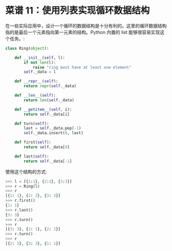 # 菜谱 11：使用列表实现循环数据结构

在一些实际应用中，设计一个循环的数据结构是十分有利的。这里的循环数据结构指的是最后一个元素指向第一元素的结构。Python 内置的 list 能够很容易实现这个任务。:

```py
class Ring(object):

    def __init__(self, l):
        if not len(l):
            raise "ring must have at least one element"
        self._data = l

    def __repr__(self):
        return repr(self._data)

    def __len__(self):
        return len(self._data)

    def __getitem__(self, i):
        return self._data[i]

    def turn(self):
        last = self._data.pop(-1)
        self._data.insert(0, last)

    def first(self):
        return self._data[0]

    def last(self):
        return self._data[-1] 
```

使用这个结构的方式:

```py
>>> l = [{1:1}, {2:2}, {3:3}]
>>> r = Ring(l)
>>> r
[{1: 1}, {2: 2}, {3: 3}]
>>> r.first()
{1: 1}
>>> r.last()
{3: 3}
>>> r.turn()
>>> r
[{3: 3}, {1: 1}, {2: 2}]
>>> r.turn()
>>> r
[{2: 2}, {3: 3}, {1: 1}] 
```